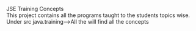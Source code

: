 JSE Training Concepts     
This project contains all the programs taught to the students topics wise.
Under src java.training-->All the will find all the concepts
